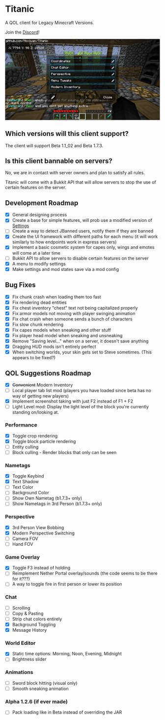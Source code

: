 # Titanic
A QOL client for Legacy Minecraft Versions.

Join the [Discord](https://discord.gg/Q3YBDerR2k)!

![image](img/mods.png)

## Which versions will this client support?
The client will support Beta 1.1_02 and Beta 1.7.3.

## Is this client bannable on servers?
No, we are in contact with server owners and plan to satisfy all rules.

Titanic will come with a Bukkit API that will allow servers to stop the use of certain features on the server.

## Development Roadmap
- [x] General designing process
- [x] Create a base for simple features, will prob use a modified version of [Settings](https://github.com/Noxiuam/Settings)
- [ ] Create a way to detect JBanned users, notify them if they are banned
- [x] Create the UI framework with different paths for each menu (it will work similarly to how endpoints work in express servers)
- [x] Implement a basic cosmetic system for capes only, wings and emotes will come at a later time
- [ ] Bukkit API to allow servers to disable certain features on the server
- [x] A menu to modify settings
- [x] Make settings and mod states save via a mod config

## Bug Fixes
- [x] Fix chunk crash when loading them too fast
- [x] Fix rendering dead entities
- [x] Fix chest inventory "chest" text not being capitalized properly
- [x] Fix armor models not moving with player swinging animation
- [x] Fix chat crash when someone sends a bunch of characters
- [x] Fix slow chunk rendering
- [x] Fix capes models when sneaking and other stuff
- [x] Fix player head model when sneaking and unsneaking
- [x] Remove "Saving level..." when on a server, it doesn't save anything
- [x] Dragging HUD mods isn't entirely perfect
- [x] When switching worlds, your skin gets set to Steve sometimes. (This appears to be fixed?)

## QOL Suggestions Roadmap
- [x] ~~Convenient~~ Modern Inventory
- [ ] Local player tab list mod (players you have loaded since beta has no way of getting new players)
- [x] Implement screenshot taking with just F2 instead of F1 + F2
- [ ] Light Level mod: Display the light level of the block you're currently standing on/looking at.

### Performance
- [x] Toggle crop rendering
- [x] Toggle block particle rendering
- [ ] Entity culling
- [ ] Block culling - Render blocks that only can be seen

### Nametags
- [x] Toggle Keybind
- [x] Text Shadow
- [ ] Text Color
- [ ] Background Color
- [ ] Show Own Nametag (b1.7.3+ only)
- [ ] Show Nametags in 3rd Person (b1.7.3+ only)

### Perspective
- [x] 3rd Person View Bobbing
- [x] Modern Perspective Switching
- [ ] Camera FOV
- [ ] Hand FOV

### Game Overlay
- [x] Toggle F3 instead of holding
- [ ] Reimplement Nether Portal overlay/sounds (the code seems to be there for it???)
- [ ] A way to toggle fire in first person or lower its position

### Chat
- [ ] Scrolling
- [ ] Copy & Pasting
- [ ] Strip chat colors entirely
- [x] Background Toggling
- [x] Message History

### World Editor
- [x] Static time options: Morning, Noon, Evening, Midnight
- [ ] Brightness slider

### Animations
- [ ] Sword block hitting (visual only)
- [ ] Smooth sneaking animation

### Alpha 1.2.6 (if ever made)
- [ ] Pack loading like in Beta instead of overriding the JAR
